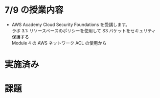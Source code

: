 # 7/9 の授業内容
- AWS Academy Cloud Security Foundations を受講します。  
  ラボ 3.1: リソースベースのポリシーを使用して S3 バケットをセキュリティ保護する  
  Module 4 の AWS ネットワーク ACL の使用から

# 実施済み

# 課題
